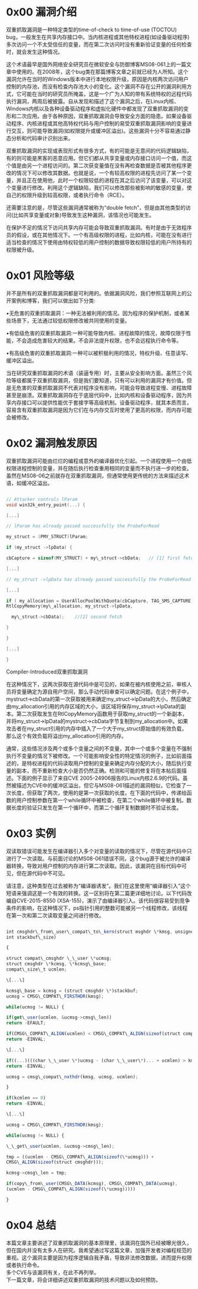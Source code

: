 0x00 漏洞介绍
=========

双重抓取漏洞是一种特定类型的time-of-check to time-of-use (TOCTOU) bug，一般发生在共享内存接口中。当内核进程或其他特权进程(如设备驱动程序)多次访问一个不太受信任的变量，而在第二次访问时没有重新验证变量的任何检查时，就会发生这种情况。

这个术语最早是国外网络安全研究员在微软安全与防御博客MS08-061上的一篇文章中使用的。在2008年，这个bug类在那篇博客文章之前就已经为人所知。这个漏洞允许在当时的Windows版本中进行本地权限升级，原因是内核两次访问用户控制的内存池，而没有检查内存池大小的变化。这个漏洞不存在公开的漏洞利用方式，它可能在当时的研究员所掩盖，这是一个广为人知的带有系统特权的远程代码执行漏洞，两周后被披露。自从发现和描述了这个漏洞之后，在Linux内核、Windows内核以及各种设备驱动程序和虚拟化硬件中都发现了双重抓取漏洞的变形和二次应用。由于各种原因，双重抓取漏洞会导致安全方面的隐患。如果设备驱动程序、内核进程或其他高特权代码与用户控制的易受双重抓取漏洞影响的变量进行交互，则可能导致漏洞(如权限提升或缓冲区溢出)。这些漏洞十分不容易通过静态分析和代码审计识别出来。

双重抓取漏洞的实现或表现形式有很多方式，有的可能是无意间的代码逻辑缺陷，有的则可能是黑客的恶意应用。但它们都从共享变量或内存接口访问一个值，而这个值是由另一个进程访问的。第二次获变量值在没有再检查数据是否被其他程序更改的情况下可以修改其数据。也就是说，一个有较高权限的进程先访问了某一个变量，并且正在使用他，此时一个权限较低的进程在其之后访问了该变量，可以对这个变量进行修改。利用这个逻辑缺陷，我们可以修改那些被影响的敏感的变量，使自己的权限升级到较高权限，或者执行命令（RCE）。

还需要注意的是，尽管这些漏洞通常被称为“double fetch”，但是由其他类型的访问(比如共享变量或对象)导致发生这种漏洞，该情况也可能发生。

在保护不足的情况下访问共享内存可能会导致双重抓取漏洞。有时是由于无效程序员的假设，或在其他情况下。一个有高级权限的进程，比如内核，可能在没有进行适当检查的情况下使用由特权较低的用户控制的数据导致权限较低的用户所持有的权限被升级。

0x01 风险等级
=========

并不是所有的双重抓取漏洞都是可利用的。依据漏洞风险，我们参照互联网上的公开案例和博客，我们可以做出如下分类:

•无危害的双重抓取漏洞：一种无法被利用的情况。因为程序的保护机制，或者某些场景下，无法通过较低权限修改被共同使用的变量。

•有低级危害的双重抓取漏洞:一种可能导致内核、进程故障的情况，故障仅限于性能，不会造成危害较大的结果。不会非法提升权限，也不会远程执行命令等。

•有高级危害的双重抓取漏洞:一种可以被积极利用的情况，特权升级、任意读写、缓冲区溢出。

当在研究双重抓取漏洞的术语（装逼专用）时，主要从安全影响方面。虽然三个风险等级都属于双重抓取漏洞，但是我们要知道，只有可以利用的漏洞才有价值。但是无危害的双重抓取漏洞不代表对程序没有影响，可能会导致进程变慢、进程故障甚至是崩溃。双重抓取漏洞存在于底层代码中，比如内核和设备驱动程序，因为共享内存接口可以提供性能优于套接字等高级机制。设备驱动程序，就其本质而言，容易含有双重抓取漏洞是因为它们在与内存交互时使用了更高的权限，而内存可能会被修改。

0x02 漏洞触发原因
===========

双重抓取漏洞可能由烂烂的编程或意外的编译器优化引起。一个进程使用一个由低权限进程控制的变量，并在随后执行检查重用相同的变量而不执行进一步的检查。虽然在MS08-06之前就存在双重抓取漏洞，但通常使用更传统的方法来描述这术语，如缓冲区溢出。

```c

// Attacker controls lParam  
void win32k_entry_point(...) {

[...]

// lParam has already passed successfully the ProbeForRead

my_struct = (PMY_STRUCT)lParam;

if (my_struct ->lpData) {

cbCapture = sizeof(MY_STRUCT) + my\_struct->cbData;   // [1] first fetch

[...]

// my_struct ->lpData has already passed successfully the ProbeForRead

[...]

if ( my_allocation = UserAllocPoolWithQuota(cbCapture, TAG_SMS_CAPTURE)) != NULL) {  
RtlCopyMemory(my\_allocation, my_struct->lpData,

  my\_struct->cbData);    //[2] second fetch

}

}

[...]

}
```

Compiler-Introduced双重抓取漏洞

在这种情况下，这两次获取在源代码中是可见的，如果在被内核使用之前，审核人员将变量确定为源自用户空间，那么手动代码审查可以确定问题。在这个例子中，mystruct-&gt;cbData的第一次获取被用来确定my\_struct-&gt;lpData的大小，然后确定由my\_allocation引用的内存区域的大小，该区域将保存my\_struct-&gt;lpData的副本。第二次获取发生在RtlCopyMemory函数用于获取my\_struct的一个新副本，并将my\_struct-&gt;lpData的mystruct-&gt;cbData字节复制到my\_allocation中。如果攻击者在my\_struct引用的内存中插入了一个大于my\_struct原始值的有效负载，那么这个有效负载将溢出my\_allocation引用的内存。

通常，这些情况涉及两个或多个变量之间的不变量，其中一个或多个变量在不强制执行不变量的情况下被修改。一个可能影响安全性的特定情况的例子，比如前面描述的，是特权进程的代码读取用户控制的变量来确定内存分配的大小，随后执行变量的副本，而不重新检查大小是否仍然正确。检测和可能的修复将在本帖后面描述。下面的例子显示了来自CVE 2005-24906报告的Linux内核2.6.9的代码。虽然被描述为CVE中的缓冲区溢出，但它与MS08-061描述的漏洞相似，它检查了一次长度，但获取了两次，使用的是第一次获取的长度。在下面的代码中，传递给函数的用户控制参数在第一个while循环中被检查，在第二个while循环中被复制。数据长度的验证只发生在第一个循环中，而第二个循环复制数据时不验证长度。

0x03 实例
=======

双读取错误可能发生在编译器引入多个对变量的读取的情况下，尽管在源代码中只进行了一次读取。与前面讨论的MS08-061错误不同，这个bug源于被允许的编译器转换，导致对用户控制的内存进行第二次读取。因此，该漏洞在目标代码中可见，但在源代码中不可见。

请注意，这种类型在过去被称为“编译器诱发”。我们在这里使用“编译器引入”这个短语来强调这是一个有效的转换。这一区别将在第二篇更详细地讨论。以下代码改编自CVE-2015-8550 (XSA-155)，演示了由编译器引入。该代码很容易受到竞争条件的影响，在这种情况下，ps指针引用的整数可能被另一个线程修改，该线程在第一次和第二次读取变量之间进行修改。

```js

int cmsghdr\_from\_user\_compat\_to\_kern(struct msghdr \*kmsg, unsigned char \*stackbuf,  
int stackbuf\_size)

{

struct compat\_cmsghdr \_\_user \*ucmsg;  
struct cmsghdr \*kcmsg, \*kcmsg\_base;  
compat\_size\_t ucmlen;

\[...\]

kcmsg\_base = kcmsg = (struct cmsghdr \*)stackbuf;  
ucmsg = CMSG\_COMPAT\_FIRSTHDR(kmsg);

while(ucmsg != NULL) {

if(get\_user(ucmlen, &ucmsg->cmsg\_len))  
return -EFAULT;

if(CMSG\_COMPAT\_ALIGN(ucmlen) < CMSG\_COMPAT\_ALIGN(sizeof(struct compat\_cmsghdr)))  
return -EINVAL;

\[...\]

if((...)(((char \_\_user \*)ucmsg - (char \_\_user\*)... + ucmlen) > kmsg->msg\_controllen)  
return -EINVAL;

ucmsg = cmsg\_compat\_nxthdr(kmsg, ucmsg, ucmlen);

}

if(kcmlen == 0)  
return -EINVAL;

\[...\]

ucmsg = CMSG\_COMPAT\_FIRSTHDR(kmsg);

while(ucmsg != NULL) {

\_\_get\_user(ucmlen, &ucmsg->cmsg\_len);

tmp = ((ucmlen - CMSG\_COMPAT\_ALIGN(sizeof(\*ucmsg))) +  
CMSG\_ALIGN(sizeof(struct cmsghdr)));

kcmsg->cmsg\_len = tmp;

if(copy\_from\_user(CMSG\_DATA(kcmsg), CMSG\_COMPAT\_DATA(ucmsg),  
(ucmlen - CMSG\_COMPAT\_ALIGN(sizeof(\*ucmsg)))))

}
```

0x04 总结
=======

本篇文章主要讲述了双重抓取漏洞的基本原理里，该漏洞在国外已经被曝光很久，但在国内并没有太多人在研究。我希望通过写这篇文章，加强开发者对编程规范的重视。这个漏洞主要是因为程序逻辑自我矛盾，导致非法修改数据，进而提升权限或者执行命令。  
多个CVE与该漏洞有关，在此不再列举。  
下一篇文章，将会详细讲述双重抓取漏洞的技术问题以及如何预防。